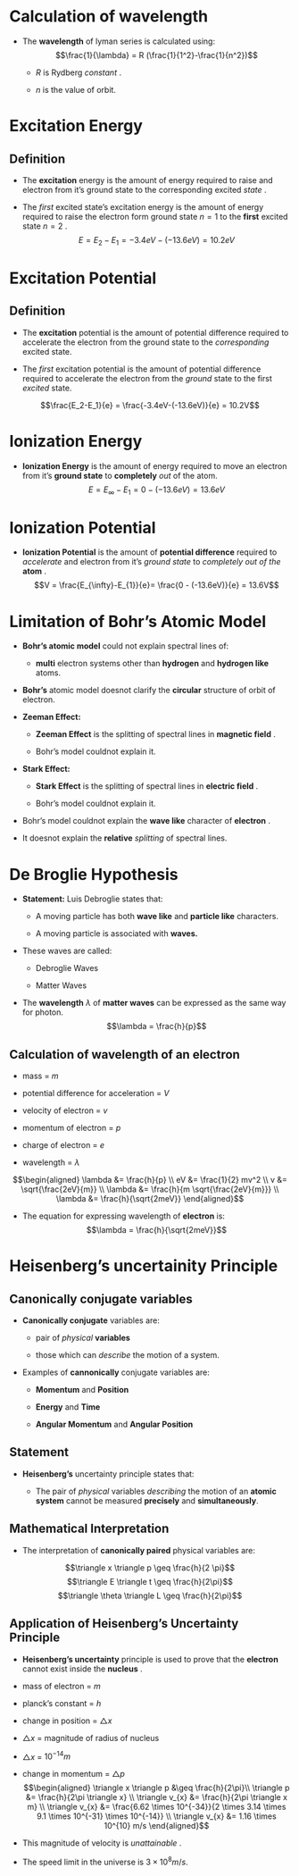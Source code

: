 Calculation of wavelength
=========================

-   The **wavelength** of lyman series is calculated using:
    $$\frac{1}{\lambda} = R (\frac{1}{1^2}-\frac{1}{n^2})$$

    -   $R$ is Rydberg *constant* .

    -   $n$ is the value of orbit.

Excitation Energy
=================

Definition
----------

-   The **excitation** energy is the amount of energy required to raise
    and electron from it’s ground state to the corresponding excited
    *state* .

-   The *first* excited state’s excitation energy is the amount of
    energy required to raise the electron form ground state $n=1$ to the
    **first** excited state $n=2$ .
    $$E = E_2 - E_1 = -3.4 eV -(-13.6 eV) = 10.2eV$$

Excitation Potential
====================

Definition
----------

-   The **excitation** potential is the amount of potential difference
    required to accelerate the electron from the ground state to the
    *corresponding* excited state.

-   The *first* excitation potential is the amount of potential
    difference required to accelerate the electron from the *ground*
    state to the first *excited* state.

$$\frac{E_2-E_1}{e} = \frac{-3.4eV-(-13.6eV)}{e} = 10.2V$$

Ionization Energy
=================

-   **Ionization Energy** is the amount of energy required to move an
    electron from it’s **ground state** to **completely** *out* of the
    atom. $$E = {E_{\infty}-E_{1}} = 0 - (-13.6eV) = 13.6eV$$

Ionization Potential
====================

-   **Ionization Potential** is the amount of **potential difference**
    required to *accelerate* and electron from it’s *ground state* to
    *completely out of the* **atom** .
    $$V = \frac{E_{\infty}-E_{1}}{e}= \frac{0 - (-13.6eV)}{e} = 13.6V$$

Limitation of Bohr’s Atomic Model
=================================

-   **Bohr’s atomic model** could not explain spectral lines of:

    -   **multi** electron systems other than **hydrogen** and
        **hydrogen like** atoms.

-   **Bohr’s** atomic model doesnot clarify the **circular** structure
    of orbit of electron.

-   **Zeeman Effect:**

    -   **Zeeman Effect** is the splitting of spectral lines in
        **magnetic field** .

    -   Bohr’s model couldnot explain it.

-   **Stark Effect:**

    -   **Stark Effect** is the splitting of spectral lines in
        **electric field** .

    -   Bohr’s model couldnot explain it.

-   Bohr’s model couldnot explain the **wave like** character of
    **electron** .

-   It doesnot explain the **relative** *splitting* of spectral lines.

De Broglie Hypothesis
=====================

-   **Statement:** Luis Debroglie states that:

    -   A moving particle has both **wave like** and **particle like**
        characters.

    -   A moving particle is associated with **waves.**

-   These waves are called:

    -   Debroglie Waves

    -   Matter Waves

-   The **wavelength** $\lambda$ of **matter waves** can be expressed as
    the same way for photon. $$\lambda = \frac{h}{p}$$

Calculation of wavelength of an electron
----------------------------------------

-   mass = $m$

-   potential difference for acceleration = $V$

-   velocity of electron = $v$

-   momentum of electron = $p$

-   charge of electron = $e$

-   wavelength = $\lambda$

$$\begin{aligned}
          \lambda &= \frac{h}{p} \\
          eV &= \frac{1}{2} mv^2 \\
          v &= \sqrt{\frac{2eV}{m}} \\
          \lambda &= \frac{h}{m \sqrt{\frac{2eV}{m}}} \\
          \lambda &= \frac{h}{\sqrt{2meV}} 
        \end{aligned}$$

-   The equation for expressing wavelength of **electron** is:
    $$\lambda = \frac{h}{\sqrt{2meV}}$$

Heisenberg’s uncertainity Principle
===================================

Canonically conjugate variables
-------------------------------

-   **Canonically conjugate** variables are:

    -   pair of *physical* **variables**

    -   those which can *describe* the motion of a system.

-   Examples of **cannonically** conjugate variables are:

    -   **Momentum** and **Position**

    -   **Energy** and **Time**

    -   **Angular Momentum** and **Angular Position**

Statement
---------

-   **Heisenberg’s** uncertainty principle states that:

    -   The pair of *physical* variables *describing* the motion of an
        **atomic system** cannot be measured **precisely** and
        **simultaneously**.

Mathematical Interpretation
---------------------------

-   The interpretation of **canonically paired** physical variables are:

$$\triangle x \triangle p \geq \frac{h}{2 \pi}$$
$$\triangle E \triangle t \geq \frac{h}{2\pi}$$
$$\triangle \theta \triangle L \geq \frac{h}{2\pi}$$

Application of Heisenberg’s Uncertainty Principle
-------------------------------------------------

-   **Heisenberg’s uncertainty** principle is used to prove that the
    **electron** cannot exist inside the **nucleus** .

<!-- -->

-   mass of electron = $m$

-   planck’s constant = $h$

-   change in position = $\triangle x$

-   $\triangle x$ = magnitude of radius of nucleus

-   $\triangle x$ = $10^{-14} m$

-   change in momentum = $\triangle p$ $$\begin{aligned}
              \triangle x \triangle p &\geq \frac{h}{2\pi}\\
              \triangle p &= \frac{h}{2\pi \triangle x} \\
              \triangle v_{x} &= \frac{h}{2\pi \triangle x m} \\
              \triangle v_{x} &= \frac{6.62 \times 10^{-34}}{2 \times 3.14 \times 9.1 \times 10^{-31} \times 10^{-14}} \\
              \triangle v_{x} &= 1.16 \times 10^{10} m/s
            \end{aligned}$$

<!-- -->

-   This magnitude of velocity is *unattainable* .

-   The speed limit in the universe is $3 \times 10^{8} m/s$.
